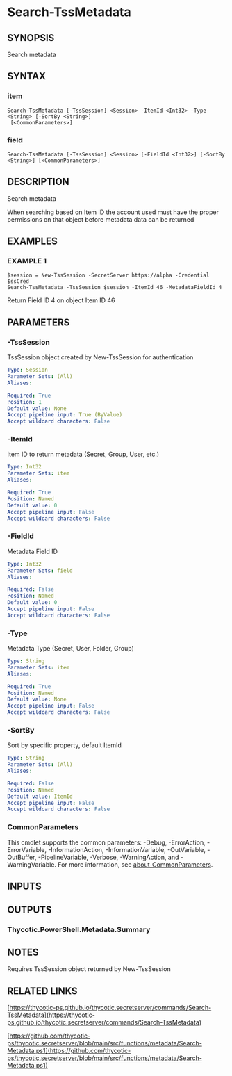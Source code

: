# Search-TssMetadata

## SYNOPSIS
Search metadata

## SYNTAX

### item
```
Search-TssMetadata [-TssSession] <Session> -ItemId <Int32> -Type <String> [-SortBy <String>]
 [<CommonParameters>]
```

### field
```
Search-TssMetadata [-TssSession] <Session> [-FieldId <Int32>] [-SortBy <String>] [<CommonParameters>]
```

## DESCRIPTION
Search metadata

When searching based on Item ID the account used must have the proper permissions on that object before metadata data can be returned

## EXAMPLES

### EXAMPLE 1
```
$session = New-TssSession -SecretServer https://alpha -Credential $ssCred
Search-TssMetadata -TssSession $session -ItemId 46 -MetadataFieldId 4
```

Return Field ID 4 on object Item ID 46

## PARAMETERS

### -TssSession
TssSession object created by New-TssSession for authentication

```yaml
Type: Session
Parameter Sets: (All)
Aliases:

Required: True
Position: 1
Default value: None
Accept pipeline input: True (ByValue)
Accept wildcard characters: False
```

### -ItemId
Item ID to return metadata (Secret, Group, User, etc.)

```yaml
Type: Int32
Parameter Sets: item
Aliases:

Required: True
Position: Named
Default value: 0
Accept pipeline input: False
Accept wildcard characters: False
```

### -FieldId
Metadata Field ID

```yaml
Type: Int32
Parameter Sets: field
Aliases:

Required: False
Position: Named
Default value: 0
Accept pipeline input: False
Accept wildcard characters: False
```

### -Type
Metadata Type (Secret, User, Folder, Group)

```yaml
Type: String
Parameter Sets: item
Aliases:

Required: True
Position: Named
Default value: None
Accept pipeline input: False
Accept wildcard characters: False
```

### -SortBy
Sort by specific property, default ItemId

```yaml
Type: String
Parameter Sets: (All)
Aliases:

Required: False
Position: Named
Default value: ItemId
Accept pipeline input: False
Accept wildcard characters: False
```

### CommonParameters
This cmdlet supports the common parameters: -Debug, -ErrorAction, -ErrorVariable, -InformationAction, -InformationVariable, -OutVariable, -OutBuffer, -PipelineVariable, -Verbose, -WarningAction, and -WarningVariable. For more information, see [about_CommonParameters](http://go.microsoft.com/fwlink/?LinkID=113216).

## INPUTS

## OUTPUTS

### Thycotic.PowerShell.Metadata.Summary
## NOTES
Requires TssSession object returned by New-TssSession

## RELATED LINKS

[https://thycotic-ps.github.io/thycotic.secretserver/commands/Search-TssMetadata](https://thycotic-ps.github.io/thycotic.secretserver/commands/Search-TssMetadata)

[https://github.com/thycotic-ps/thycotic.secretserver/blob/main/src/functions/metadata/Search-Metadata.ps1](https://github.com/thycotic-ps/thycotic.secretserver/blob/main/src/functions/metadata/Search-Metadata.ps1)

